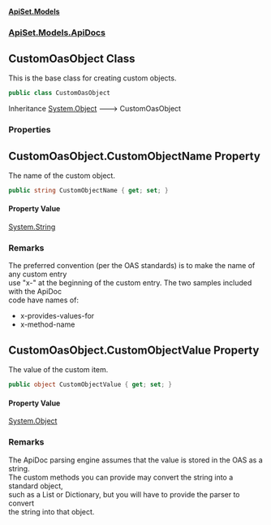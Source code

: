 #### [ApiSet.Models](ApiTestGenerator.Models.md 'ApiTestGenerator.Models')
### [ApiSet.Models.ApiDocs](ApiTestGenerator.Models.md#ApiSet.Models.ApiDocs 'ApiSet.Models.ApiDocs')

## CustomOasObject Class

This is the base class for creating custom objects.

```csharp
public class CustomOasObject
```

Inheritance [System.Object](https://docs.microsoft.com/en-us/dotnet/api/System.Object 'System.Object') &#129106; CustomOasObject
### Properties

<a name='ApiSet.Models.ApiDocs.CustomOasObject.CustomObjectName'></a>

## CustomOasObject.CustomObjectName Property

The name of the custom object.

```csharp
public string CustomObjectName { get; set; }
```

#### Property Value
[System.String](https://docs.microsoft.com/en-us/dotnet/api/System.String 'System.String')

### Remarks
The preferred convention (per the OAS standards) is to make the name of any custom entry   
use "x-" at the beginning of the custom entry. The two samples included with the ApiDoc  
code have names of:  
- x-provides-values-for  
- x-method-name

<a name='ApiSet.Models.ApiDocs.CustomOasObject.CustomObjectValue'></a>

## CustomOasObject.CustomObjectValue Property

The value of the custom item.

```csharp
public object CustomObjectValue { get; set; }
```

#### Property Value
[System.Object](https://docs.microsoft.com/en-us/dotnet/api/System.Object 'System.Object')

### Remarks
The ApiDoc parsing engine assumes that the value is stored in the OAS as a string.  
The custom methods you can provide may convert the string into a standard object,  
such as a List or Dictionary, but you will have to provide the parser to convert   
the string into that object.